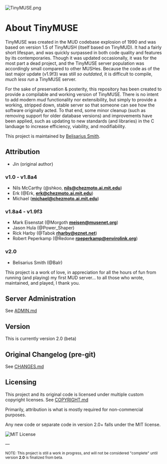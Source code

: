 ![TinyMUSE.png](https://belisariussmith.com/external/TinyMUSE.png "TinyMUSE.png")

# About TinyMUSE

TinyMUSE was created in the MUD codebase explosion of 1990 and was based on version 1.5 of TinyMUSH (itself based on TinyMUD). It had a fairly short lifespan, and was quickly surpassed in both code quality and features by its contemporaries. Though it was updated occasionally, it was for the most part a dead project, and the TinyMUSE server population was accordingly small compared to other MUSHes. Because the code as of the last major update (v1.9f3) was still *so outdated*, it is difficult to compile, *much less run* a TinyMUSE server.

For the sake of preservation &amp; posterity, this repository has been created to provide a compilable and working version of TinyMUSE. There is no intent to add modern _mud_ functionality nor extensibility, but simply to provide a working, stripped down, stable server so that someone can see how the software originally acted. To that end, some minor cleanup (such as removing support for older database versions) and improvements have been applied, such as updating to new standards (and libraries) in the C landuage to increase efficiency, viability, and modifiability.

This project is maintained by [Belisarius Smith](https://www.belisariussmith.com/ "Belisarius Smith").

## Attribution

- Jin (original author)

### v1.0 - v1.8a4
- Nils McCarthy (@shkoo, **nils@chezmoto.ai.mit.edu**)
- Erk (@Erk, **erk@chezmoto.ai.mit.edu**)
- Michael (**michael@chezmoto.ai.mit.edu**)

### v1.8a4 - v1.9f3
- Mark Eisenstat (@Morgoth **meisen@musenet.org**)
- Jason Hula (@Power_Shaper)
- Rick Harby (@Tabok **rharby@eznet.net**)
- Robert Peperkamp (@Redone **rpeperkamp@envirolink.org**) 

### v2.0
- Belisarius Smith (@Balr)

This project is a work of love, in appreciation for all the hours of fun from running (and playing) my first MUD server... to all those who wrote, maintained, and played, I thank you.

## Server Administration

See [ADMIN.md](ADMIN.md)

## Version

This is currently version 2.0 (beta)

## Original Changelog (pre-git)

See [CHANGES.md](CHANGES.md)

## Licensing

This project and its original code is licensed under multiple custom copyright licenses. See [COPYRIGHT.md](COPYRIGHT.md)

Primarily, attribution is what is mostly required for non-commercial purposes.

Any new code or separate code in version 2.0+ falls under the MIT license.

![MIT License](https://belisariussmith.com/external/mitlicense.png)

—

<sup>NOTE: This project is still a work in progress, and will not be considered "complete" until version **2.0** is finalized from beta.</sup>
